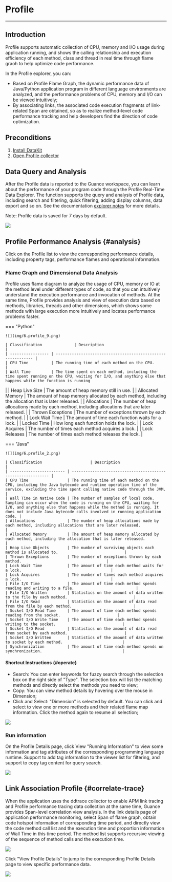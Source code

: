 # Profile
---

## Introduction

Profile supports automatic collection of CPU, memory and I/O usage during application running, and shows the calling relationship and execution efficiency of each method, class and thread in real time through flame graoh to help optimize code performance.

In the Profile explorer, you can:

- Based on Profile Flame Graph, the dynamic performance data of Java/Python application program in different language environments are analyzed, and the performance problems of CPU, memory and I/O can be viewed intuitively;
- By associating links, the associated code execution fragments of link-related Span are obtained, so as to realize method-level code performance tracking and help developers find the direction of code optimization.

## Preconditions

1. [Install DataKit](../datakit/datakit-install.md) 
2. [Open Profile collector](../datakit/profile.md)

## Data Query and Analysis

After the Profile data is reported to the Guance workspace, you can learn about the performance of your program code through the Profile Real-Time Data Explorer. The function supports the query and analysis of Profile data, including search and filtering, quick filtering, adding display columns, data export and so on. See the documentation [explorer notes](../getting-started/necessary-for-beginners/explorer-search.md) for more details.

Note: Profile data is saved for 7 days by default.

![](img/3.apm_11.png)

## Profile Performance Analysis {#analysis}

Click on the Profile list to view the corresponding performance details, including property tags, performance flames and operational information.

### Flame Graph and Dimensional Data Analysis

Profile uses flame diagram to analyze the usage of CPU, memory or IO at the method level under different types of code, so that you can intuitively understand the execution performance and invocation of methods. At the same time, Profile provides analysis and view of execution data based on methods, libraries, threads and other dimensions, which shows some methods with large execution more intuitively and locates performance problems faster.

=== "Python"

    ![](img/6.profile_9.png)
    
    | Classification              | Description                                                         |
    | ----------------- | ------------------------------------------------------------ |
    | CPU Time          | The running time of each method on the CPU.                                |
    | Wall Time         | The time spent on each method, including the time spent running on the CPU, waiting for I/O, and anything else that happens while the function is running
 |
    | Heap Live Size    | The amount of heap memory still in use.                                     |
    | Allocated Memory  | The amount of heap memory allocated by each method, including the allocation that is later released.             |
    | Allocations       | The number of heap allocations made by each method, including allocations that are later released.             |
    | Thrown Exceptions | The number of exceptions thrown by each method.                                       |
    | Lock Wait Time    | The amount of time each function waits for a lock.                                       |
    | Locked Time       | How long each function holds the lock.                                       |
    | Lock Acquires     | The number of times each method acquires a lock.                                       |
    | Lock Releases     | The number of times each method releases the lock.                                       |

=== "Java"

    ![](img/6.profile_2.png)
    
    | Classification                     | Description                                                         |
    | ------------------------ | ------------------------------------------------------------ |
    | CPU Time                 | The running time of each method on the CPU, including the Java bytecode and runtime operation time of the service, excluding the time spent calling native code through the JVM. |
    | Wall Time in Native Code | The number of samples of local code. Sampling can occur when the code is running on the CPU, waiting for I/O, and anything else that happens while the method is running. It does not include Java bytecode calls involved in running application code. |
    | Allocations              | The number of heap allocations made by each method, including allocations that are later released.             |
    | Allocated Memory         | The amount of heap memory allocated by each method, including the allocation that is later released.             |
    | Heap Live Objects        | The number of surviving objects each method is allocated to.                             |
    | Thrown Exceptions        | The number of exceptions thrown by each method.                                     |
    | Lock Wait Time           | The amount of time each method waits for a lock.                                       |
    | Lock Acquires            | The number of times each method acquires a lock.                                       |
    | File I/O Time            | The amount of time each method spends reading and writing to a file.                           |
    | File I/O Written         | Statistics on the amount of data written to the file by each method.                             |
    | File I/O Read            | Statistics on the amount of data read from the file by each method.                           |
    | Socket I/O Read Time     | The amount of time each method spends reading from the socket.                         |
    | Socket I/O Write Time    | The amount of time each method spends writing to the socket.                             |
    | Socket I/O Read          | Statistics on the amount of data read from socket by each method.                         |
    | Socket I/O Written       | Statistics of the amount of data written to socket by each method.                          |
    | Synchronization          | The amount of time each method spends on synchronization.                                   |

#### Shortcut Instructions {#operate}

- Search: You can enter keywords for fuzzy search through the selection box on the right side of "Type". The selection box will list the matching methods and directly select the methods you need to view;
- Copy: You can view method details by hovering over the mouse in Dimension;
- Click and Select: "Dimension" is selected by default. You can click and select to view one or more methods and their related flame map information. Click the method again to resume all selection;

![](img/10.changelog_profile.gif)

### Run information

On the Profile Details page, click View "Running Information" to view some information and tag attributes of the corresponding programming language runtime. Support to add tag information to the viewer list for filtering, and support to copy tag content for query search.

![](img/6.profile_5.png)

## Link Association Profile {#correlate-trace}

When the application uses the ddtrace collector to enable APM link tracing and Profile performance tracing data collection at the same time, Guance provides Span-level correlation view analysis. In the link details page of application performance monitoring, select Span of flame graph, obtain code hotspot information of corresponding time period, and directly view the code method call list and the execution time and proportion information of Wall Time in this time period. The method list supports recursive viewing of the sequence of method calls and the execution time.

![](img/9.apm_explorer_11.png)

Click "View Profile Details" to jump to the corresponding Profile Details page to view specific performance data.

![](img/9.apm_explorer_12.png)

